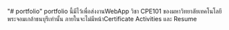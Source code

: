 "# portfolio" 
portfolio นี้มีไว้เพื่อส่งงานWebApp วิชา CPE101 ของมหาวิทยาลัยเทคโนโลยีพระจอมเกล้าธนบุรีเท่านั้น
ภายในจะไม่มีหน้าCertificate Activities และ Resume

